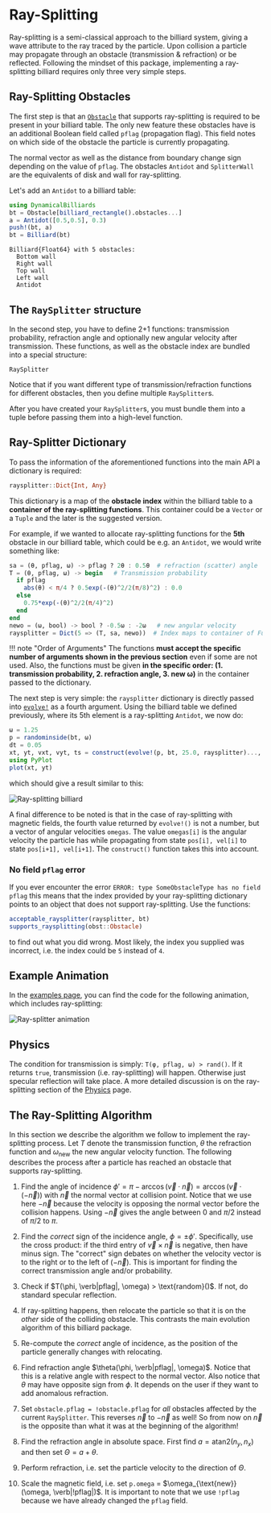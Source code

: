 # Ray-Splitting
Ray-splitting is a semi-classical approach to the billiard system, giving a wave attribute to the ray traced by the particle.
Upon collision a particle may propagate through an obstacle (transmission & refraction) or be reflected. Following the mindset of this package, implementing a ray-splitting billiard requires only three very simple steps.

## Ray-Splitting Obstacles
The first step is that an [`Obstacle`](@ref) that supports ray-splitting is required to be present in your billiard table. The only new feature these obstacles have is an additional Boolean field called `pflag` (propagation flag). This field notes on which side of the obstacle the particle is currently propagating.

The normal vector as well as the distance from boundary change sign depending on the value of `pflag`. The obstacles `Antidot` and `SplitterWall` are the equivalents of disk and wall for ray-splitting.

Let's add an `Antidot` to a billiard table:

```julia
using DynamicalBilliards
bt = Obstacle[billiard_rectangle().obstacles...]
a = Antidot([0.5,0.5], 0.3)
push!(bt, a)
bt = Billiard(bt)
```
```
Billiard{Float64} with 5 obstacles:
  Bottom wall
  Right wall
  Top wall
  Left wall
  Antidot
```

## The `RaySplitter` structure
In the second step, you have to define 2+1 functions: transmission probability,
refraction angle and optionally new angular velocity after transmission. These functions, as well as the obstacle index are bundled into a special structure:
```@docs
RaySplitter
```

Notice that if you want different type of transmission/refraction functions for
different obstacles, then you define multiple `RaySplitter`s.

After you have created your `RaySplitter`s, you must bundle them into a tuple
before passing them into a high-level function.

## Ray-Splitter Dictionary
To pass the information of the aforementioned functions into the main API a dictionary is required:
```julia
raysplitter::Dict{Int, Any}
```
This dictionary is a map of the **obstacle index** within the billiard table to a **container of the ray-splitting functions**. This container could be a `Vector` or a `Tuple` and the later is the suggested version.

For example, if we wanted to allocate ray-splitting functions for the **5th** obstacle in our billiard table, which could be e.g. an `Antidot`, we would write something like:
```julia
sa = (θ, pflag, ω) -> pflag ? 2θ : 0.5θ  # refraction (scatter) angle
T = (θ, pflag, ω) -> begin   # Transmission probability
  if pflag
    abs(θ) < π/4 ? 0.5exp(-(θ)^2/2(π/8)^2) : 0.0
  else
    0.75*exp(-(θ)^2/2(π/4)^2)
  end
end
newo = (ω, bool) -> bool ? -0.5ω : -2ω   # new angular velocity
raysplitter = Dict(5 => (T, sa, newo))  # Index maps to container of Functions
```

!!! note "Order of Arguments"
    The functions **must accept the specific number of arguments shown in the previous section** even if some are not used. Also, the functions must be given **in the specific order: (1. transmission probability, 2. refraction angle, 3. new ω)** in the container passed to the dictionary.

The next step is very simple: the `raysplitter` dictionary is directly passed into [`evolve!`](@ref) as a fourth argument.
Using the billiard table we defined previously, where its 5th element is a ray-splitting `Antidot`, we now do:
```julia
ω = 1.25
p = randominside(bt, ω)
dt = 0.05
xt, yt, vxt, vyt, ts = construct(evolve!(p, bt, 25.0, raysplitter)..., dt)
using PyPlot
plot(xt, yt)
```
which should give a result similar to this:

![Ray-splitting billiard](http://i.imgur.com/UfGQfOm.png)

A final difference to be noted is that in the case of ray-splitting with magnetic fields, the fourth value returned by `evolve!()` is not a number, but a vector of angular velocities `omegas`. The value `omegas[i]` is the angular velocity the particle has while propagating from state `pos[i], vel[i]` to state `pos[i+1], vel[i+1]`. The `construct()` function takes this into account.

### No field `pflag` error

If you ever encounter the error `ERROR: type SomeObstacleType has no field pflag` this means that the index provided by your ray-splitting dictionary points to an object that does not support ray-splitting. Use the functions:
```julia
acceptable_raysplitter(raysplitter, bt)
supports_raysplitting(obst::Obstacle)
```
to find out what you did wrong. Most likely, the index you supplied was incorrect, i.e. the index could be `5` instead of `4`.

## Example Animation
In the [examples page](examples), you can find the code for the following animation, which includes ray-splitting:

![Ray-splitter animation](http://i.imgur.com/89s0fon.gif)

## Physics
The condition for transmission is simply: `T(φ, pflag, ω) > rand()`. If it returns `true`, transmission (i.e. ray-splitting) will happen. Otherwise just specular reflection will take place. A more detailed discussion is on the ray-splitting section of the
[Physics](/physics#ray-splitting-functions) page.

## The Ray-Splitting Algorithm
In this section we describe the algorithm we follow to implement the ray-splitting
process. Let $T$ denote the transmission function, $\theta$ the refraction function and $\omega_{\text{new}}$ the new angular velocity function. The following describes the process after a particle has reached an obstacle that supports ray-splitting.

1.  Find the angle of incidence $\phi' = \pi - \arccos(\vec{v} \cdot \vec{n}) = \arccos(\vec{v} \cdot (-\vec{n}))$ with $\vec{n}$ the normal vector at collision point. Notice that we use here $-\vec{n}$ because the velocity is opposing the normal vector before the collision happens. Using $-\vec{n}$ gives the angle between 0 and $\pi/2$ instead of $\pi/2$ to $\pi$.

2.  Find the *correct* sign of the incidence angle, $\phi = \pm \phi'$. Specifically, use the cross product: if the third entry of $\vec{v} \times \vec{n}$ is negative, then have minus sign. The "correct" sign debates on whether the velocity vector is to the right or to the left of $(-\vec{n})$. This is important for finding the correct transmission angle and/or probability.

3.  Check if $T(\phi, \verb|pflag|, \omega) > \text{random}()$. If not, do standard specular reflection.

4. If ray-splitting happens, then relocate the particle so that it is on the *other* side of the colliding obstacle. This contrasts the main evolution algorithm of this billiard package.

5. Re-compute the *correct* angle of incidence, as the position of the particle generally changes with relocating.

6.  Find refraction angle $\theta(\phi, \verb|pflag|, \omega)$. Notice that this is a relative angle with respect to the normal vector. Also notice that $\theta$ may have opposite sign from $\phi$. It depends on the user if they want to add anomalous refraction.

7.  Set `obstacle.pflag = !obstacle.pflag` for *all* obstacles affected by the current `RaySplitter`. This reverses $\vec{n}$ to $-\vec{n}$ as well! So from now on $\vec{n}$ is the opposite than what it was at the beginning of the algorithm!

8.  Find the refraction angle in absolute space. First find $a = \text{atan2}(n_y, n_x)$ and then set $\Theta = a + \theta$.

9. Perform refraction, i.e. set the particle velocity to the direction of $\Theta$.

10. Scale the magnetic field, i.e. set `p.omega` = $\omega_{\text{new}}(\omega, \verb|!pflag|)$. It is important to note that we use `!pflag` because we have already changed the `pflag` field.
